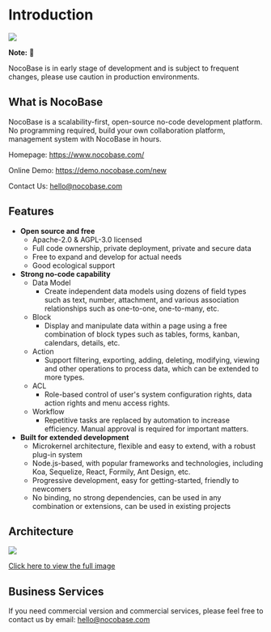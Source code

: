 # Introduction

![](https://nocobase.oss-cn-beijing.aliyuncs.com/bbcedd403d31cd1ccc4e9709581f5c2f.png)

**Note:** 📌

NocoBase is in early stage of development and is subject to frequent changes, please use caution in production environments.

## What is NocoBase

NocoBase is a scalability-first, open-source no-code development platform. No programming required, build your own collaboration platform, management system with NocoBase in hours.

Homepage:
https://www.nocobase.com/

Online Demo:
https://demo.nocobase.com/new

Contact Us:
hello@nocobase.com

## Features

- **Open source and free**
  - Apache-2.0 & AGPL-3.0 licensed
  - Full code ownership, private deployment, private and secure data
  - Free to expand and develop for actual needs
  - Good ecological support
- **Strong no-code capability**
  - Data Model
    - Create independent data models using dozens of field types such as text, number, attachment, and various association relationships such as one-to-one, one-to-many, etc.
  - Block
    - Display and manipulate data within a page using a free combination of block types such as tables, forms, kanban, calendars, details, etc.
  - Action
    - Support filtering, exporting, adding, deleting, modifying, viewing and other operations to process data, which can be extended to more types.
  - ACL
    - Role-based control of user's system configuration rights, data action rights and menu access rights.
  - Workflow
    - Repetitive tasks are replaced by automation to increase efficiency. Manual approval is required for important matters.
- **Built for extended development**
  - Microkernel architecture, flexible and easy to extend, with a robust plug-in system
  - Node.js-based, with popular frameworks and technologies, including Koa, Sequelize, React, Formily, Ant Design, etc.
  - Progressive development, easy for getting-started, friendly to newcomers
  - No binding, no strong dependencies, can be used in any combination or extensions, can be used in existing projects

## Architecture

![](https://www.nocobase.com/images/NocoBaseMindMapLite.png)

[Click here to view the full image](https://www.nocobase.com/images/NocoBaseMindMap.png)

## Business Services

If you need commercial version and commercial services, please feel free to contact us by email: hello@nocobase.com
